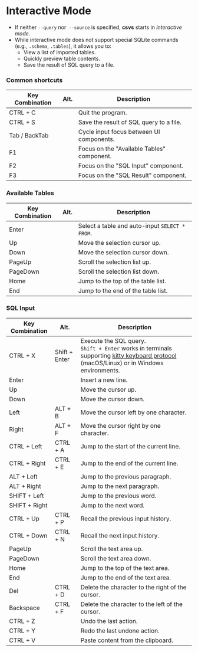 # Interactive Mode

- If neither `--query` nor` --source` is specified, **csvs** starts in *interactive mode*.
- While interactive mode does not support special SQLite commands (e.g., `.schema`, `.tables`), it allows you to:
  - View a list of imported tables.
  - Quickly preview table contents.
  - Save the result of SQL query to a file.

### Common shortcuts

| Key Combination | Alt. | Description                                |
|-----------------|------|--------------------------------------------|
| CTRL + C        |      | Quit the program.                          |
| CTRL + S        |      | Save the result of SQL query to a file.    |
| Tab / BackTab   |      | Cycle input focus between UI components.   |
| F1              |      | Focus on the "Available Tables" component. |
| F2              |      | Focus on the "SQL Input" component.        |
| F3              |      | Focus on the "SQL Result" component.       |

### Available Tables

| Key Combination | Alt. | Description                                    |
|-----------------|------|------------------------------------------------|
| Enter           |      | Select a table and auto-input `SELECT * FROM`. |
| Up              |      | Move the selection cursor up.                  |
| Down            |      | Move the selection cursor down.                |
| PageUp          |      | Scroll the selection list up.                  |
| PageDown        |      | Scroll the selection list down.                |
| Home            |      | Jump to the top of the table list.             |
| End             |      | Jump to the end of the table list.             |

### SQL Input

| Key Combination | Alt.          | Description                                                                                                                                                                                     |
|-----------------|---------------|-------------------------------------------------------------------------------------------------------------------------------------------------------------------------------------------------|
| CTRL + X        | Shift + Enter | Execute the SQL query.<br>`Shift + Enter` works in terminals supporting [kitty keyboard protocol](https://sw.kovidgoyal.net/kitty/keyboard-protocol/) (macOS/Linux) or in Windows environments. |
| Enter           |               | Insert a new line.                                                                                                                                                                              |
| Up              |               | Move the cursor up.                                                                                                                                                                             |
| Down            |               | Move the cursor down.                                                                                                                                                                           |
| Left            | ALT + B       | Move the cursor left by one character.                                                                                                                                                          |
| Right           | ALT + F       | Move the cursor right by one character.                                                                                                                                                         |
| CTRL + Left     | CTRL + A      | Jump to the start of the current line.                                                                                                                                                          |
| CTRL + Right    | CTRL + E      | Jump to the end of the current line.                                                                                                                                                            |
| ALT + Left      |               | Jump to the previous paragraph.                                                                                                                                                                 |
| ALT + Right     |               | Jump to the next paragraph.                                                                                                                                                                     |
| SHIFT + Left    |               | Jump to the previous word.                                                                                                                                                                      |
| SHIFT + Right   |               | Jump to the next word.                                                                                                                                                                          |
| CTRL + Up       | CTRL + P      | Recall the previous input history.                                                                                                                                                              |
| CTRL + Down     | CTRL + N      | Recall the next input history.                                                                                                                                                                  |
| PageUp          |               | Scroll the text area up.                                                                                                                                                                        |
| PageDown        |               | Scroll the text area down.                                                                                                                                                                      |
| Home            |               | Jump to the top of the text area.                                                                                                                                                               |
| End             |               | Jump to the end of the text area.                                                                                                                                                               |
| Del             | CTRL + D      | Delete the character to the right of the cursor.                                                                                                                                                |
| Backspace       | CTRL + F      | Delete the character to the left of the cursor.                                                                                                                                                 |
| CTRL + Z        |               | Undo the last action.                                                                                                                                                                           |
| CTRL + Y        |               | Redo the last undone action.                                                                                                                                                                    |
| CTRL + V        |               | Paste content from the clipboard.                                                                                                                                                               |
